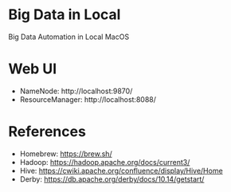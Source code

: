 # Big Data in Local
Big Data Automation in Local MacOS

# Web UI
* NameNode: http://localhost:9870/
* ResourceManager: http://localhost:8088/

# References
* Homebrew: https://brew.sh/
* Hadoop: https://hadoop.apache.org/docs/current3/
* Hive: https://cwiki.apache.org/confluence/display/Hive/Home
* Derby: https://db.apache.org/derby/docs/10.14/getstart/
